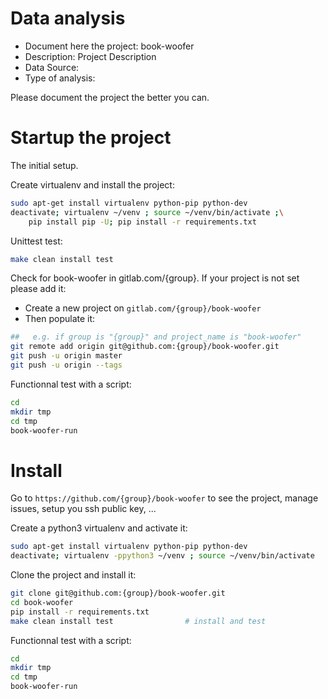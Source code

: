 # Data analysis
- Document here the project: book-woofer
- Description: Project Description
- Data Source:
- Type of analysis:

Please document the project the better you can.

# Startup the project

The initial setup.

Create virtualenv and install the project:
```bash
sudo apt-get install virtualenv python-pip python-dev
deactivate; virtualenv ~/venv ; source ~/venv/bin/activate ;\
    pip install pip -U; pip install -r requirements.txt
```

Unittest test:
```bash
make clean install test
```

Check for book-woofer in gitlab.com/{group}.
If your project is not set please add it:

- Create a new project on `gitlab.com/{group}/book-woofer`
- Then populate it:

```bash
##   e.g. if group is "{group}" and project_name is "book-woofer"
git remote add origin git@github.com:{group}/book-woofer.git
git push -u origin master
git push -u origin --tags
```

Functionnal test with a script:

```bash
cd
mkdir tmp
cd tmp
book-woofer-run
```

# Install

Go to `https://github.com/{group}/book-woofer` to see the project, manage issues,
setup you ssh public key, ...

Create a python3 virtualenv and activate it:

```bash
sudo apt-get install virtualenv python-pip python-dev
deactivate; virtualenv -ppython3 ~/venv ; source ~/venv/bin/activate
```

Clone the project and install it:

```bash
git clone git@github.com:{group}/book-woofer.git
cd book-woofer
pip install -r requirements.txt
make clean install test                # install and test
```
Functionnal test with a script:

```bash
cd
mkdir tmp
cd tmp
book-woofer-run
```
